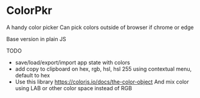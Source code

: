 
# ColorPkr

A handy color picker
Can pick colors outside of browser if chrome or edge

Base version in plain JS

TODO
* save/load/export/import app state with colors
* add copy to clipboard on hex, rgb, hsl, hsl 255 using contextual menu, default to hex
* Use this library
  https://colorjs.io/docs/the-color-object
  And mix color using LAB or other color space instead of RGB
